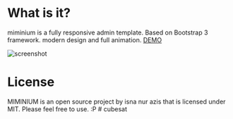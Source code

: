 # What is it?
miminium is a fully responsive admin template. Based on Bootstrap 3 framework. modern design and full animation. [DEMO](http://akivaron.github.io/miminium/)

![screenshot](https://github.com/akivaron/miminium/blob/master/asset/img/ss.png "screenshot")
# License
MIMINIUM is an open source project by isna nur azis that is licensed under MIT. Please feel free to use. :P
#   c u b e s a t  
 